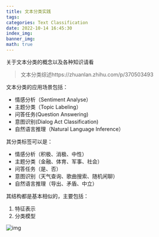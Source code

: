 ```yaml
---
title: 文本分类实践
tags: 
categories: Text Classification
date: 2022-10-14 16:45:30
index_img: 
banner_img: 
math: true
---
```


关于文本分类的概念以及各种知识请看

> 文本分类综述https://zhuanlan.zhihu.com/p/370503493

文本分类的应用场景包括：

- 情感分析（Sentiment Analyse）
- 主题分类（Topic Labeling）
- 问答任务(Question Answering)
- 意图识别(Dialog Act Classification)
- 自然语言推理（Natural Language Inference）

其分类标签可以是：

- 情感分析（积极、消极、中性）
- 主题分类（金融、体育、军事、社会）
- 问答任务（是、否）
- 意图识别（天气查询、歌曲搜索、随机闲聊）
- 自然语言推理（导出、矛盾、中立）

其结构都是基本相似的，主要包括：

1. 特征表示
2. 分类模型

![img](http://longls777.oss-cn-beijing.aliyuncs.com/img/v2-c55b5a4a88ef981027737c2094217291_720w.webp)